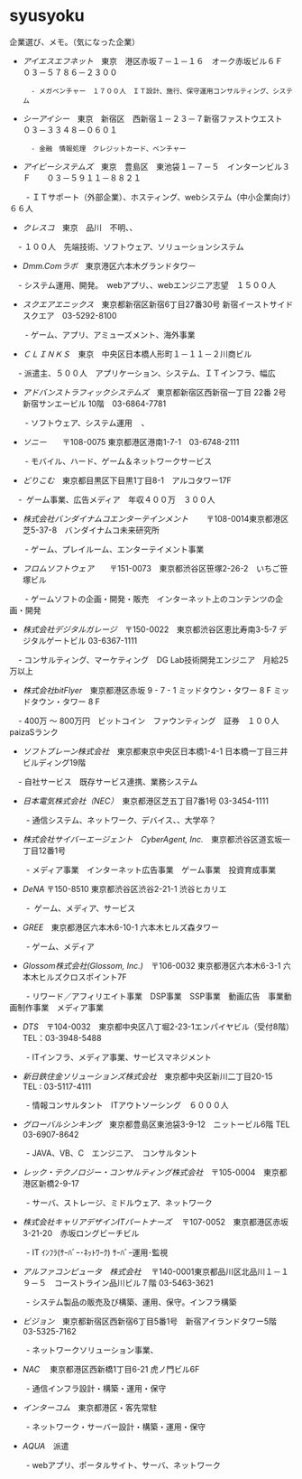 # syusyoku
企業選び、メモ。（気になった企業）


- *アイエスエフネット*　東京　港区赤坂７－１－１６　オーク赤坂ビル６Ｆ　０３－５７８６－２３００  

        - メガベンチャー　１７００人　ＩＴ設計、施行、保守運用コンサルティング、システム 
        
- *シーアイシー*　東京　新宿区　西新宿１－２３－７新宿ファストウエスト　０３－３３４８－０６０１  

        - 金融　情報処理　クレジットカード、ベンチャー
      
- *アイビーシステムズ*　東京　豊島区　東池袋１－７－５　インターンビル３Ｆ　　０３－５９１１－８８２１　

    　  - ＩＴサポート（外部企業）、ホスティング、webシステム（中小企業向け）　６６人
      
- *クレスコ*　東京　品川　不明、、　　　

        - １００人　先端技術、ソフトウェア、ソリューションシステム
     
- *Dmm.Comラボ*　東京港区六本木グランドタワー　　

        - システム運用、開発。　webアプリ、、webエンジニア志望　１５００人
     
- *スクエアエニックス*　東京都新宿区新宿6丁目27番30号 新宿イーストサイドスクエア　03-5292-8100 

        - ゲーム、アプリ、アミューズメント、海外事業
        
- *ＣＬＩＮＫＳ*　東京　中央区日本橋人形町１－１１－２川商ビル　　

        - 派遣主、５００人　アプリケーション、システム、ＩＴインフラ、幅広
     
- *アドバンストラフィックシステムズ*　東京都新宿区西新宿一丁目 22番 2号 新宿サンエービル 10階　03-6864-7781

        - ソフトウェア、システム運用
    、 
- *ソニー*　　〒108-0075 東京都港区港南1-7-1　03-6748-2111

        - モバイル、ハード、ゲーム＆ネットワークサービス
     
- *どりこむ*　東京都目黒区下目黒1丁目8-1　アルコタワー17F　

        -  ゲーム事業、広告メディア　年収４００万　３００人
     
- *株式会社バンダイナムコエンターテインメント*　　 〒108-0014東京都港区芝5-37-8　バンダイナムコ未来研究所

        - ゲーム、プレイルーム、エンターテイメント事業
     
- *フロムソフトウェア*　　〒151-0073　東京都渋谷区笹塚2-26-2　いちご笹塚ビル

        - ゲームソフトの企画・開発・販売　インターネット上のコンテンツの企画・開発
     
- *株式会社デジタルガレージ*　〒150-0022　東京都渋谷区恵比寿南3-5-7 デジタルゲートビル 03-6367-1111

        - コンサルティング、マーケティング　DG Lab技術開発エンジニア　月給25万以上
     
- *株式会社bitFlyer*　東京都港区赤坂 9 - 7 - 1 ミッドタウン・タワー 8 F ミッドタウン・タワー 8 F　

        - 400万 〜 800万円　ビットコイン　ファウンティング　証券　１００人　paizaSランク
     
- *ソフトブレーン株式会社*　東京都東京中央区日本橋1-4-1 日本橋一丁目三井ビルディング19階　

        - 自社サービス　既存サービス連携、業務システム
     
- *日本電気株式会社（NEC）*　東京都港区芝五丁目7番1号 03-3454-1111

    　 - 通信システム、ネットワーク、デバイス、、大学卒？
     
- *株式会社サイバーエージェント　CyberAgent, Inc.*　東京都渋谷区道玄坂一丁目12番1号

    　 - メディア事業　インターネット広告事業　ゲーム事業　投資育成事業
     
- *DeNA* 〒150-8510 東京都渋谷区渋谷2-21-1 渋谷ヒカリエ

   　  -  ゲーム、メディア、サービス
     
- *GREE*　東京都港区六本木6-10-1 六本木ヒルズ森タワー

   　  - ゲーム、メディア
     
- *Glossom株式会社(Glossom, Inc.)*　〒106-0032 東京都港区六本木6-3-1 六本木ヒルズクロスポイント7F

     　-  リワード／アフィリエイト事業　DSP事業　SSP事業　動画広告　事業動画制作事業　メディア事業
     
- *DTS*　〒104-0032　東京都中央区八丁堀2-23-1エンパイヤビル（受付8階）TEL：03-3948-5488

     　- ITインフラ、メディア事業、サービスマネジメント
     
- *新日鉄住金ソリューションズ株式会社*　東京都中央区新川二丁目20-15　TEL : 03-5117-4111

     　- 情報コンサルタント　ITアウトソーシング　６０００人
     
- *グローバルシンキング*　東京都豊島区東池袋3-9-12　ニットービル6階 TEL　03-6907-8642

     　- JAVA、VB、C　エンジニア、　コンサルタント
     
- *レック・テクノロジー・コンサルティング株式会社*　〒105-0004　東京都港区新橋2-9-17

     　- サーバ、ストレージ、ミドルウェア、ネットワーク
     
- *株式会社キャリアデザインITパートナーズ*　	〒107-0052　東京都港区赤坂3-21-20　赤坂ロングビーチビル

     　- 	IT ｲﾝﾌﾗ(ｻｰﾊﾞｰ･ﾈｯﾄﾜｰｸ) ｻｰﾊﾞｰ運用･監視
     
- *アルファコンピュータ　株式会社*　	〒140-0001東京都品川区北品川１－１９－５　コーストライン品川ビル７階	03-5463-3621

     　- 	システム製品の販売及び構築、運用、保守。インフラ構築
     
- *ビジョン*　東京都新宿区西新宿6丁目5番1号　新宿アイランドタワー5階　03-5325-7162

     　- ネットワークソリューション事業、
     
- *NAC*　  東京都港区西新橋1丁目6-21  虎ノ門ビル6F

     　-  通信インフラ設計・構築・運用・保守
     
- *インターコム*　東京都港区・客先常駐

     　- ネットワーク・サーバー設計・構築・運用・保守
     
- *AQUA*　派遣

     　- webアプリ、ポータルサイト、サーバ、ネットワーク
